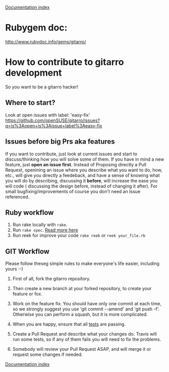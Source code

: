 [Documentation index](../README.md#documentation)

# Rubygem doc:
http://www.rubydoc.info/gems/gitarro/

# How to contribute to gitarro development

So you want to be a gitarro hacker!

## Where to start?

Look at open issues with label: 'easy-fix'
https://github.com/openSUSE/gitarro/issues?q=is%3Aopen+is%3Aissue+label%3Aeasy-fix

## Issues before big Prs aka features 

If you want to contribute, just look at current issues and start to discuss/thinking how you will solve some of them.
If you have in mind a new feature, just **open an issue first.**
Instead of Proposing directly a Pull Request, openining an issue where you describe what you want to do, how, etc.,
will give you directly a feedeback, and have a sense of knowing what you will do by describing, discussing it **before**, 
will  increase the ease you will code ( discussing the design before, instead of changing it after).
For small bugfixing/improvements of course you don't need an Issue referenced.

## Ruby workflow

1. Run rake locally with `rake`. 
2. Run `rake spec`. [Read more here](https://github.com/openSUSE/gitarro/blob/master/doc/TESTS.md#acceptance-tests)
3. Run reek for improve your code `rake reek` or `reek your_file.rb`

## GIT Workflow

Please follow theseg simple rules to make everyone's life easier, including yours :-)

1. First of all, fork the gitarro repository.

2. Then create a new branch at your forked repository, to create your feature or fox.

3. Work on the feature fix. You should have only one commit at each time, so we strongly suggest you use 'git commit --amend' and 'git push -f'. Otherwise you can perform a squash, but it is more complicated.

4. When you are happy, ensure that all [tests](TESTS.md) are passing.

5. Create a Pull Request and describe what your changes do. Travis will run some tests, so if any of them fails you will need to fix the problems.

6. Somebody will review your Pull Request ASAP, and will merge it or request some changes if needed.

[Documentation index](../README.md#documentation)
